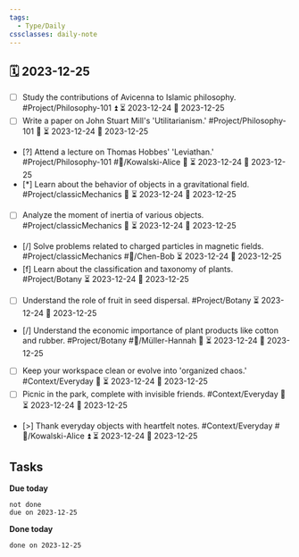 ```yaml
---
tags:
  - Type/Daily
cssclasses: daily-note
---
```


## 🗓️ 2023-12-25

- [ ] Study the contributions of Avicenna to Islamic philosophy. #Project/Philosophy-101 ⏫ ⏳ 2023-12-24 📅 2023-12-25
- [ ] Write a paper on John Stuart Mill's 'Utilitarianism.' #Project/Philosophy-101 🔽 ⏳ 2023-12-24 📅 2023-12-25
- [?] Attend a lecture on Thomas Hobbes' 'Leviathan.' #Project/Philosophy-101 #👤/Kowalski-Alice 🔽 ⏳ 2023-12-24 📅 2023-12-25
- [*] Learn about the behavior of objects in a gravitational field. #Project/classicMechanics 🔽 ⏳ 2023-12-24 📅 2023-12-25
- [ ] Analyze the moment of inertia of various objects. #Project/classicMechanics 🔽 ⏳ 2023-12-24 📅 2023-12-25
- [/] Solve problems related to charged particles in magnetic fields. #Project/classicMechanics #👤/Chen-Bob ⏳ 2023-12-24 📅 2023-12-25
- [f] Learn about the classification and taxonomy of plants. #Project/Botany ⏳ 2023-12-24 📅 2023-12-25
- [ ] Understand the role of fruit in seed dispersal. #Project/Botany ⏳ 2023-12-24 📅 2023-12-25
- [/] Understand the economic importance of plant products like cotton and rubber. #Project/Botany #👤/Müller-Hannah 🔽 ⏳ 2023-12-24 📅 2023-12-25
- [ ] Keep your workspace clean or evolve into 'organized chaos.' #Context/Everyday 🔽 ⏳ 2023-12-24 📅 2023-12-25
- [ ] Picnic in the park, complete with invisible friends. #Context/Everyday 🔼 ⏳ 2023-12-24 📅 2023-12-25
- [>] Thank everyday objects with heartfelt notes. #Context/Everyday #👤/Kowalski-Alice ⏫ ⏳ 2023-12-24 📅 2023-12-25

## Tasks

**Due today**

```tasks
not done
due on 2023-12-25
```

**Done today**

```tasks
done on 2023-12-25
```
            